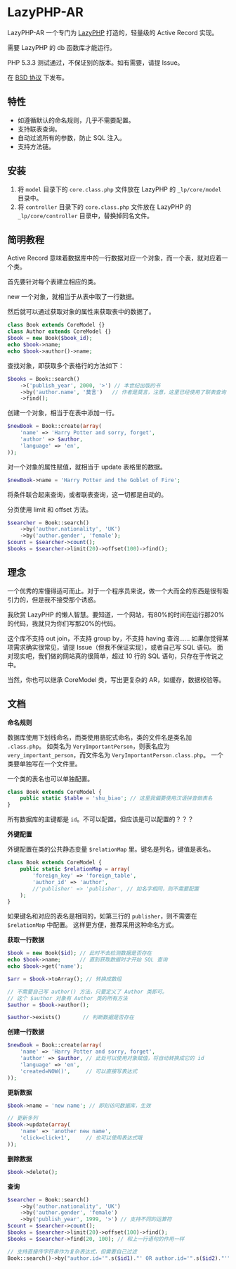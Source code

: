 LazyPHP-AR
===========

LazyPHP-AR 一个专门为 [LazyPHP](https://github.com/easychen/LazyPHP) 打造的，轻量级的 Active Record 实现。

需要 LazyPHP 的 db 函数库才能运行。

PHP 5.3.3 测试通过，不保证别的版本。如有需要，请提 Issue。

在 [BSD 协议](http://en.wikipedia.org/wiki/BSD_licenses) 下发布。

特性
-----

- 如遵循默认的命名规则，几乎不需要配置。
- 支持联表查询。
- 自动过滤所有的参数，防止 SQL 注入。
- 支持方法链。

安装
-------

1. 将 `model` 目录下的 `core.class.php` 文件放在 LazyPHP 的 `_lp/core/model` 目录中。
2. 将 `controller` 目录下的 `core.class.php` 文件放在 LazyPHP 的 `_lp/core/controller` 目录中，替换掉同名文件。

简明教程
---------

Active Record 意味着数据库中的一行数据对应一个对象，而一个表，就对应着一个类。

首先要针对每个表建立相应的类。

new 一个对象，就相当于从表中取了一行数据。

然后就可以通过获取对象的属性来获取表中的数据了。

```php
class Book extends CoreModel {}
class Author extends CoreModel {}
$book = new Book($book_id);
echo $book->name;
echo $book->author()->name;
```

查找对象，即获取多个表格行的方法如下：

```php
$books = Book::search()
    ->('publish_year', 2000, '>') // 本世纪出版的书
    ->by('author.name', '莫言')   // 作者是莫言，注意，这里已经使用了联表查询
    ->find();
```

创建一个对象，相当于在表中添加一行。

```php
$newBook = Book::create(array(
    'name' => 'Harry Potter and sorry, forget',
    'author' => $author,
    'language' => 'en',
));
```

对一个对象的属性赋值，就相当于 update 表格里的数据。

```php
$newBook->name = 'Harry Potter and the Goblet of Fire';
```

将条件联合起来查询，或者联表查询，这一切都是自动的。

分页使用 limit 和 offset 方法。

```php
$searcher = Book::search()
    ->by('author.nationality', 'UK')
    ->by('author.gender', 'female');
$count = $searcher->count();
$books = $searcher->limit(20)->offset(100)->find();
```

理念
-----

一个优秀的库懂得适可而止。对于一个程序员来说，做一个大而全的东西是很有吸引力的，但是我不接受那个诱惑。

我欣赏 LazyPHP 的懒人智慧。要知道，一个网站，有80%的时间在运行那20%的代码，我就只为你们写那20%的代码。

这个库不支持 out join，不支持 group by，不支持 having 查询……
如果你觉得某项需求确实很常见，请提 Issue（但我不保证实现），或者自己写 SQL 语句。
面对现实吧，我们做的网站真的很简单，超过 10 行的 SQL 语句，只存在于传说之中。

当然，你也可以继承 CoreModel 类，写出更复杂的 AR，如缓存，数据校验等。

文档
-----

**命名规则**

数据库使用下划线命名，而类使用骆驼式命名，类的文件名是类名加 `.class.php`。
如类名为 `VeryImportantPerson`，则表名应为 `very_important_person`，而文件名为 `VeryImportantPerson.class.php`。
一个类要单独写在一个文件里。

一个类的表名也可以单独配置。

```php
class Book extends CoreModel {
    public static $table = 'shu_biao'; // 这里我偏要使用汉语拼音做表名
}
```

所有数据库的主键都是 `id`。不可以配置。但应该是可以配置的？？？

**外键配置**

外键配置在类的公共静态变量 `$relationMap` 里。键名是列名，键值是表名。

```php
class Book extends CoreModel {
    public static $relationMap = array(
        'foreign_key' => 'foreign_table',
        'author_id' => 'author',
        //'publisher' => 'publisher', // 如名字相同，则不需要配置
    );
}
```

如果键名和对应的表名是相同的，如第三行的 `publisher`，则不需要在 `$relationMap` 中配置。
这样更方便，推荐采用这种命名方式。

**获取一行数据**

```php
$book = new Book($id); // 此时不去检测数据是否存在
echo $book->name;      // 直到获取数据时才开始 SQL 查询
echo $book->get('name');

$arr = $book->toArray(); // 转换成数组

// 不需要自己写 author() 方法，只要定义了 Author 类即可。
// 这个 $author 对象有 Author 类的所有方法
$author = $book->author(); 

$author->exists()       // 判断数据是否存在
```

**创建一行数据**
```php
$newBook = Book::create(array(
    'name' => 'Harry Potter and sorry, forget',
    'author' => $author, // 此处可以使用对象赋值，将自动转换成它的 id
    'language' => 'en',
    'created=NOW()',     // 可以直接写表达式
));
```

**更新数据**

```php
$book->name = 'new name'; // 即刻访问数据库，生效

// 更新多列
$book->update(array(
    'name' => 'another new name',
    'click=click+1',     // 也可以使用表达式哦
));
```

**删除数据**

```php
$book->delete();
```

**查询**

```php
$searcher = Book::search()
    ->by('author.nationality', 'UK')
    ->by('author.gender', 'female')
    ->by('publish_year', 1999, '>') // 支持不同的运算符
$count = $searcher->count();
$books = $searcher->limit(20)->offset(100)->find();
$books = $searcher->find(20, 100); // 和上一行语句的作用一样

// 支持直接传字符串作为复杂表达式，但需要自己过滤
Book::search()->by("author.id='".s($id1)."' OR author.id='".s($id2)."'")->find();
```


